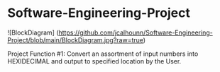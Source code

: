 # Software-Engineering-Project

![BlockDiagram] (https://github.com/jcalhounn/Software-Engineering-Project/blob/main/BlockDiagram.jpg?raw=true)

Project Function #1:
  Convert an assortment of input numbers into HEXIDECIMAL and output to specified location by the User.
